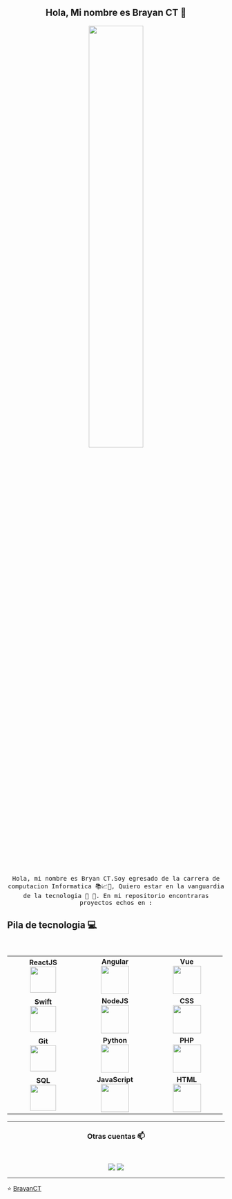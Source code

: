 
<h2 align="center"> Hola, Mi nombre es Brayan CT 👋 <br/> </h2> 

<p align="center"><img width=50% src="https://wompampsupport.azureedge.net/fetchimage?siteId=7575&v=2&jpgQuality=100&width=700&url=https%3A%2F%2Fi.kym-cdn.com%2Fentries%2Ficons%2Ffacebook%2F000%2F021%2F807%2Fig9OoyenpxqdCQyABmOQBZDI0duHk2QZZmWg2Hxd4ro.jpg"></p>


<p align="center"> <samp>Hola, mi nombre es Bryan CT.Soy egresado de la carrera de computacion Informatica 📚📈🔬, Quiero estar en la vanguardia de la tecnologia 🤩 🎈. En mi repositorio encontraras proyectos echos en : 
  
  
## Pila de tecnologia :computer:

<br>
<table>
<tbody>

<tr>

<td align="center" width="20%">
    <span><b><center>ReactJS</center></b></span> 
    <img height=60px src="https://img.icons8.com/ultraviolet/2x/react.png"> 
</td>

<td align="center" width="20%">
    <span><b><center>Angular</center></b></span> 
    <img height=65px src="https://img.icons8.com/color/48/000000/angularjs.png"/>
</td>



<td align="center" width="20%">
    <span><b><center>Vue</center></b></span> 
    <img  height=65px src="https://img.icons8.com/color/48/000000/vue-js.png"/>
</td>
</tr>
<!-- segunda fase -->

<td align="center" width="20%">
    <span><b><center>Swift</center></b></span> 
    <img height=60px src="https://img.icons8.com/fluent/96/swift.png"> 
</td>

<td align="center" width="20%">
    <span><b><center>NodeJS</center></b></span> 
    <img height=65px src="https://img.icons8.com/color/2x/nodejs.png"> 
</td>



<td align="center" width="20%">
    <span><b><center>CSS</center></b></span> 
    <img height=65px src="https://img.icons8.com/nolan/2x/css.png"> 
</td>
</tr>

<!-- tercera face -->

<td align="center" width="20%">
    <span><b><center>Git</center></b></span> 
    <img height=60px src="https://img.icons8.com/ios-glyphs/2x/github-2.png"> 
</td>

<td align="center" width="20%">
    <span><b><center>Python</center></b></span> 
    <img height=65px src="https://img.icons8.com/color/2x/python.png"> 
</td>



<td align="center" width="20%">
<span><b><center>PHP</center></b></span> 
<img height=65px src="https://img.icons8.com/dusk/64/000000/php-logo.png"/>
</td>

<!-- cuarta fase -->

<tr>
<td align="center" width="20%">
<span><b><center>SQL</center></b></span> 
<img height=60px src="https://img.icons8.com/ios-filled/2x/sql.png"> 
</td>

<td align="center" width="20%">
<span><b><center>JavaScript</center></b></span> 
<img height=65px src="https://img.icons8.com/color/2x/javascript.png"> 
</td>

<td align="center" width="20%">
<span><b><center>HTML</center></b></span> 
<img height=65px src="https://img.icons8.com/color/2x/html-5.png"> 
</td>
</tr>

</tbody>
</table>

____



<h3 align="center"> Otras cuentas 📫 </h3>
<br />
<p align="center">
<a href="https://www.linkedin.com/in/brayan-capcha-90818a196/"><img src="https://img.shields.io/badge/linkedin-%230077B5.svg?&style=for-the-badge&logo=linkedin&logoColor=white"/></a>
<a href="https://www.facebook.com/brayan.capchataype"><img src="https://img.shields.io/badge/facebook-%230077B5.svg?&style=for-the-badge&logo=facebook&logoColor=white"/></a>

</p>

____


<p align="center">

⭐️ [BrayanCT](https://github.com/BRAYANCT)

</p>

